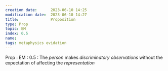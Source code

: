 ```yaml
---
creation date:		2023-06-10 14:25
modification date:	2023-06-10 14:27
title: 				Proposition
type: Prop
topic: EM
index: 0.5
name: 
tags: metaphysics evidation
---
```

Prop : EM : 0.5 : The $person$ makes $discriminatory$  $observations$ without the expectation of affecting the $representation$